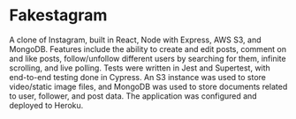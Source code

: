 # Fakestagram

A clone of Instagram, built in React, Node with Express, AWS S3, and MongoDB. Features include the ability to create and edit posts, comment on and like posts, follow/unfollow different users by searching for them, infinite scrolling, and live polling. Tests were written in Jest and Supertest, with end-to-end testing done in Cypress. An S3 instance was used to store video/static image files, and MongoDB was used to store documents related to user, follower, and post data. The application was configured and deployed to Heroku.
